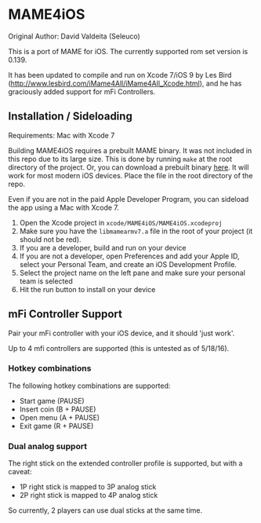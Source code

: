 # MAME4iOS

Original Author: David Valdeita (Seleuco)<br/>

This is a port of MAME for iOS. The currently supported rom set version is 0.139.

It has been updated to compile and run on Xcode 7/iOS 9 by Les Bird (http://www.lesbird.com/iMame4All/iMame4All_Xcode.html), and he has graciously added support for mFi Controllers.

## Installation / Sideloading

Requirements: Mac with Xcode 7

Building MAME4iOS requires a prebuilt MAME binary. It was not included in this repo due to its large size. This is done by running `make` at the root directory of the project. Or, you can download a prebuilt binary [here](https://mega.nz/#!HVYj2Yqa!u7W2zvPLRQ7T4TAoMqGR2NZtjEl90HMTSXUQzD-2gRE). It will work for most modern iOS devices. Place the file in the root directory of the repo.

Even if you are not in the paid Apple Developer Program, you can sideload the app using a Mac with Xcode 7.

1. Open the Xcode project in `xcode/MAME4iOS/MAME4iOS.xcodeproj`
2. Make sure you have the `libmamearmv7.a` file in the root of your project (it should not be red).
1. If you are a developer, build and run on your device
1. If you are not a developer, open Preferences and add your Apple ID, select your Personal Team, and create an iOS Development Profile.
1. Select the project name on the left pane and make sure your personal team is selected
1. Hit the run button to install on your device

## mFi Controller Support

Pair your mFi controller with your iOS device, and it should 'just work'. 

Up to 4 mfi controllers are supported (this is untested as of 5/18/16).

### Hotkey combinations

The following hotkey combinations are supported:

- Start game (PAUSE)
- Insert coin (B + PAUSE)
- Open menu (A + PAUSE)
- Exit game (R + PAUSE)

### Dual analog support

The right stick on the extended controller profile is supported, but with a caveat:

- 1P right stick is mapped to 3P analog stick
- 2P right stick is mapped to 4P analog stick

So currently, 2 players can use dual sticks at the same time.

